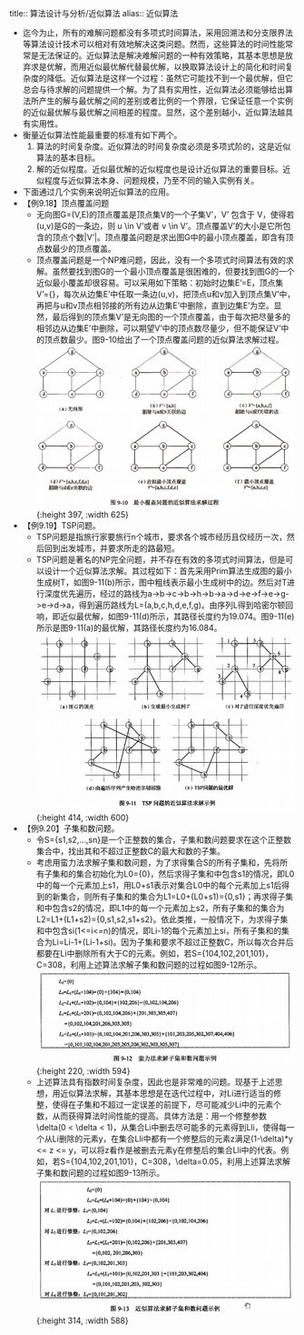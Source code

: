title:: 算法设计与分析/近似算法
alias:: 近似算法

- 迄今为止，所有的难解问题都没有多项式时间算法，采用回溯法和分支限界法等算法设计技术可以相对有效地解决这类问题。然而，这些算法的时间性能常常是无法保证的。近似算法是解决难解问题的一种有效策略，其基本思想是放弃求是优解，而用近似最优解代替最优解，以换取算法设计上的简化和时间复杂度的降低。近似算法是这样一个过程：虽然它可能找不到一个最优解，但它总会与待求解的问题提供一个解。为了具有实用性，近似算法必须能够给出算法所产生的解与最优解之间的差别或者比例的一个界限，它保证任意一个实例的近似最优解与最优解之间相差的程度。显然，这个差别越小，近似算法越具有实用性。
- 衡量近似算法性能最重要的标准有如下两个。
  1. 算法的时间复杂度。近似算法的时间复杂度必须是多项式阶的，这是近似算法的基本目标。
  2. 解的近似程度。近似最优解的近似程度也是设计近似算法的重要目标。近似程度与近似算法本身、问题规模，乃至不同的输入实例有关。
- 下面通过几个实例来说明近似算法的应用。
- 【例9.18】顶点覆盖问题
	- 无向图G=(V,E)的顶点覆盖是顶点集V的一个子集V’，V’ 包含于 V，使得若(u,v)是G的一条边，则 u \in V’或者 v \in V’。顶点覆盖V’的大小是它所包含的顶点个数|V’|。顶点覆盖问题是求出图G中的最小顶点覆盖，即含有顶点数最少的顶点覆盖。
	- 顶点覆盖问题是一个NP难问题，因此，没有一个多项式时间算法有效的求解。虽然要找到图G的一个最小顶点覆盖是很困难的，但要找到图G的一个近似最小覆盖却很容易。可以采用如下策略：初始时边集E’=E，顶点集V’={}，每次从边集E’中任取一条边(u,v)，把顶点u和v加入到顶点集V’中，再把与u和v顶点相邻接的所有边从边集E’中删除，直到边集E’为空。显然，最后得到的顶点集V’是无向图的一个顶点覆盖，由于每次把尽量多的相邻边从边集E’中删除，可以期望V’中的顶点数尽量少，但不能保证V’中的顶点数最少。图9-10给出了一个顶点覆盖问题的近似算法求解过程。
	  ![image.png](../assets/image_1649113431708_0.png){:height 397, :width 625}
- 【例9.19】TSP问题。
	- TSP问题是指旅行家要旅行n个城市，要求各个城市经历且仅经历一次，然后回到出发城市，并要求所走的路最短。
	- TSP问题是著名的NP完全问题，并不存在有效的多项式时间算法，但是可以设计一个近似算法求解。其过程如下：首先采用Prim算法生成图的最小生成树T，如图9-11(b)所示，图中粗线表示最小生成树中的边。然后对T进行深度优先遍历，经过的路线为a->b->c->b->h->b->a->d->e->f->e->g->e->d->a，得到遍历路线为L=(a,b,c,h,d,e,f,g)。由序列L得到哈密尔顿回响，即近似最优解，如图9-11(d)所示，其路径长度约为19.074。图9-11(e)所示是图9-11(a)的最优解，其路径长度约为16.084。
	  ![image.png](../assets/image_1649113454841_0.png){:height 414, :width 600}
- 【例9.20】子集和数问题。
	- 令S={s1,s2,…,sn}是一个正整数的集合，子集和数问题要求在这个正整数集合中，找出其和不超过正整数C的最大和数的子集。
	- 考虑用蛮力法求解子集和数问题，为了求得集合S的所有子集和，先将所有子集和的集合初始化为L0={0}，然后求得子集和中包含s1的情况，即L0中的每一个元素加上s1，用L0+s1表示对集合L0中的每个元素加上s1后得到的新集合，则所有子集和的集合为L1=L0+(L0+s1)={0,s1}；再求得子集和中包含s2的情况，即L1中的每一个元素加上s2，所有子集和的集合为L2=L1+(L1+s2)={0,s1,s2,s1+s2}。依此类推，一般情况下，为求得子集和中包含si(1<=i<=n)的情况，即Li-1的每个元素加上si，所有子集和的集合为Li=Li-1+(Li-1+si)。因为子集和要求不超过正整数C，所以每次合并后都要在Li中删除所有大于C的元素。例如，若S={104,102,201,101}，C=308，利用上述算法求解子集和数问题的过程如图9-12所示。
	  ![image.png](../assets/image_1649113490600_0.png){:height 220, :width 594}
	- 上述算法具有指数时间复杂度，因此也是非常难的问题。现基于上述思想，用近似算法求解，其基本思想是在迭代过程中，对Li进行适当的修整，使得在子集和不超过一定误差的前提下，尽可能减少Li中的元素个数，从而获得算法时间性能的提高。具体方法是：用一个修整参数 \delta(0 < \delta < 1)，从集合Li中删去尽可能多的元素得到Lli，使得每一个从Li删除的元素y，在集合Lli中都有一个修整后的元素z满足(1-\delta)*y <= z <= y，可以将z看作是被删去元素y在修整后的集合Lli中的代表。例如，若S={104,102,201,101}，C=308，\delta=0.05，利用上述算法求解子集和数问题的过程如图9-13所示。
	  ![image.png](../assets/image_1649113510296_0.png){:height 314, :width 588}